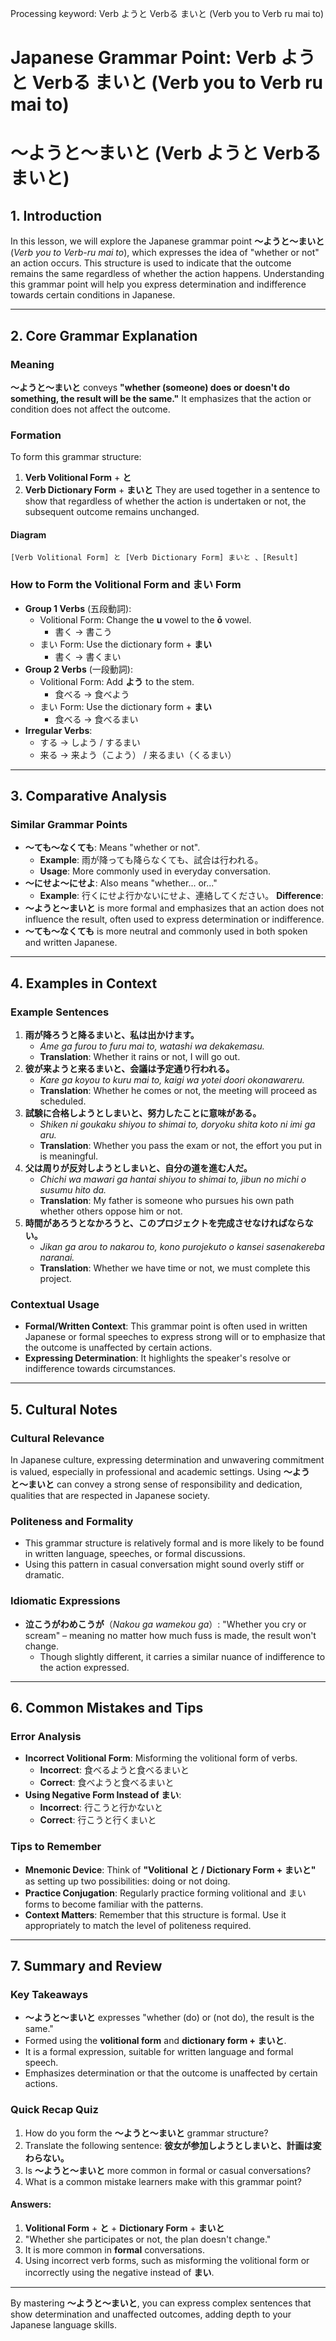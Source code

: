 Processing keyword: Verb ようと Verbる まいと (Verb you to Verb ru mai to)
# Japanese Grammar Point: Verb ようと Verbる まいと (Verb you to Verb ru mai to)
# 〜ようと〜まいと (Verb ようと Verbるまいと)
## 1. Introduction
In this lesson, we will explore the Japanese grammar point **〜ようと〜まいと** (_Verb you to Verb-ru mai to_), which expresses the idea of "whether or not" an action occurs. This structure is used to indicate that the outcome remains the same regardless of whether the action happens. Understanding this grammar point will help you express determination and indifference towards certain conditions in Japanese.

---
## 2. Core Grammar Explanation
### Meaning
**〜ようと〜まいと** conveys **"whether (someone) does or doesn't do something, the result will be the same."** It emphasizes that the action or condition does not affect the outcome.
### Formation
To form this grammar structure:
1. **Verb Volitional Form** + **と**
2. **Verb Dictionary Form** + **まいと**
They are used together in a sentence to show that regardless of whether the action is undertaken or not, the subsequent outcome remains unchanged.
#### Diagram
```
[Verb Volitional Form] と [Verb Dictionary Form] まいと 、[Result]
```
### How to Form the Volitional Form and まい Form
- **Group 1 Verbs** (五段動詞):
  - Volitional Form: Change the **u** vowel to the **ō** vowel.
    - 書く → 書こう
  - まい Form: Use the dictionary form + **まい**
    - 書く → 書くまい
- **Group 2 Verbs** (一段動詞):
  - Volitional Form: Add **よう** to the stem.
    - 食べる → 食べよう
  - まい Form: Use the dictionary form + **まい**
    - 食べる → 食べるまい
- **Irregular Verbs**:
  - する → しよう / するまい
  - 来る → 来よう（こよう） / 来るまい（くるまい）
---
## 3. Comparative Analysis
### Similar Grammar Points
- **〜ても〜なくても**: Means "whether or not".
  - **Example**: 雨が降っても降らなくても、試合は行われる。
  - **Usage**: More commonly used in everyday conversation.
- **〜にせよ〜にせよ**: Also means "whether... or..."
  - **Example**: 行くにせよ行かないにせよ、連絡してください。
**Difference**:
- **〜ようと〜まいと** is more formal and emphasizes that an action does not influence the result, often used to express determination or indifference.
- **〜ても〜なくても** is more neutral and commonly used in both spoken and written Japanese.
---
## 4. Examples in Context
### Example Sentences
1. **雨が降ろうと降るまいと、私は出かけます。**
   - *Ame ga furou to furu mai to, watashi wa dekakemasu.*
   - **Translation**: Whether it rains or not, I will go out.
2. **彼が来ようと来るまいと、会議は予定通り行われる。**
   - *Kare ga koyou to kuru mai to, kaigi wa yotei doori okonawareru.*
   - **Translation**: Whether he comes or not, the meeting will proceed as scheduled.
3. **試験に合格しようとしまいと、努力したことに意味がある。**
   - *Shiken ni goukaku shiyou to shimai to, doryoku shita koto ni imi ga aru.*
   - **Translation**: Whether you pass the exam or not, the effort you put in is meaningful.
4. **父は周りが反対しようとしまいと、自分の道を進む人だ。**
   - *Chichi wa mawari ga hantai shiyou to shimai to, jibun no michi o susumu hito da.*
   - **Translation**: My father is someone who pursues his own path whether others oppose him or not.
5. **時間があろうとなかろうと、このプロジェクトを完成させなければならない。**
   - *Jikan ga arou to nakarou to, kono purojekuto o kansei sasenakereba naranai.*
   - **Translation**: Whether we have time or not, we must complete this project.
### Contextual Usage
- **Formal/Written Context**: This grammar point is often used in written Japanese or formal speeches to express strong will or to emphasize that the outcome is unaffected by certain actions.
- **Expressing Determination**: It highlights the speaker's resolve or indifference towards circumstances.
---
## 5. Cultural Notes
### Cultural Relevance
In Japanese culture, expressing determination and unwavering commitment is valued, especially in professional and academic settings. Using **〜ようと〜まいと** can convey a strong sense of responsibility and dedication, qualities that are respected in Japanese society.
### Politeness and Formality
- This grammar structure is relatively formal and is more likely to be found in written language, speeches, or formal discussions.
- Using this pattern in casual conversation might sound overly stiff or dramatic.
### Idiomatic Expressions
- **泣こうがわめこうが**（*Nakou ga wamekou ga*）: "Whether you cry or scream" – meaning no matter how much fuss is made, the result won't change.
  - Though slightly different, it carries a similar nuance of indifference to the action expressed.
---
## 6. Common Mistakes and Tips
### Error Analysis
- **Incorrect Volitional Form**: Misforming the volitional form of verbs.
  - **Incorrect**: 食べるようと食べるまいと
  - **Correct**: 食べようと食べるまいと
- **Using Negative Form Instead of まい**:
  - **Incorrect**: 行こうと行かないと
  - **Correct**: 行こうと行くまいと
### Tips to Remember
- **Mnemonic Device**: Think of **"Volitional と / Dictionary Form + まいと"** as setting up two possibilities: doing or not doing.
- **Practice Conjugation**: Regularly practice forming volitional and まい forms to become familiar with the patterns.
- **Context Matters**: Remember that this structure is formal. Use it appropriately to match the level of politeness required.
---
## 7. Summary and Review
### Key Takeaways
- **〜ようと〜まいと** expresses "whether (do) or (not do), the result is the same."
- Formed using the **volitional form** and **dictionary form + まいと**.
- It is a formal expression, suitable for written language and formal speech.
- Emphasizes determination or that the outcome is unaffected by certain actions.
### Quick Recap Quiz
1. How do you form the **〜ようと〜まいと** grammar structure?
2. Translate the following sentence: **彼女が参加しようとしまいと、計画は変わらない。**
3. Is **〜ようと〜まいと** more common in formal or casual conversations?
4. What is a common mistake learners make with this grammar point?
#### Answers:
1. **Volitional Form** + **と** + **Dictionary Form** + **まいと**
2. "Whether she participates or not, the plan doesn't change."
3. It is more common in **formal** conversations.
4. Using incorrect verb forms, such as misforming the volitional form or incorrectly using the negative instead of **まい**.
---
By mastering **〜ようと〜まいと**, you can express complex sentences that show determination and unaffected outcomes, adding depth to your Japanese language skills.
